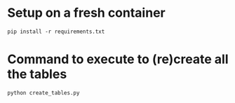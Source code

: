 # Setup on a fresh container
`pip install -r requirements.txt`



# Command to execute to (re)create all the tables
`python create_tables.py`


